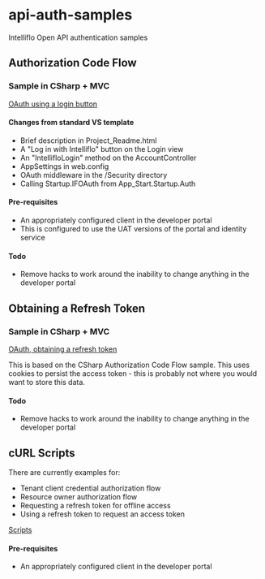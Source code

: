 # api-auth-samples
Intelliflo Open API authentication samples

## Authorization Code Flow 

### Sample in CSharp + MVC
[OAuth using a login button](/oauthloginbutton)

#### Changes from standard VS template
 * Brief description in Project_Readme.html
 * A "Log in with Intelliflo" button on the Login view
 * An "IntellifloLogin" method on the AccountController
 * AppSettings in web.config
 * OAuth middleware in the /Security directory
 * Calling Startup.IFOAuth from App_Start.Startup.Auth

#### Pre-requisites
 * An appropriately configured client in the developer portal
 * This is configured to use the UAT versions of the portal and identity service

#### Todo
 * Remove hacks to work around the inability to change anything in the developer portal


## Obtaining a Refresh Token

### Sample in CSharp + MVC
[OAuth, obtaining a refresh token](/oauthrefreshtoken)

This is based on the CSharp Authorization Code Flow sample.
This uses cookies to persist the access token - this is probably not where you would want to store this data.

#### Todo
 * Remove hacks to work around the inability to change anything in the developer portal
 

## cURL Scripts

There are currently examples for:
 * Tenant client credential authorization flow
 * Resource owner authorization flow
 * Requesting a refresh token for offline access
 * Using a refresh token to request an access token

[Scripts](/curlscripts)

#### Pre-requisites
 * An appropriately configured client in the developer portal